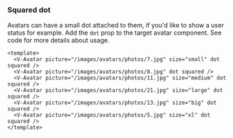 ### Squared dot

Avatars can have a small dot attached to them, if you'd like to
show a user status for example. Add the `dot` prop
to the target avatar component. See code for more details about usage.

<!--code-->

```vue
<template>
  <V-Avatar picture="/images/avatars/photos/7.jpg" size="small" dot squared />
  <V-Avatar picture="/images/avatars/photos/8.jpg" dot squared />
  <V-Avatar picture="/images/avatars/photos/11.jpg" size="medium" dot squared />
  <V-Avatar picture="/images/avatars/photos/21.jpg" size="large" dot squared />
  <V-Avatar picture="/images/avatars/photos/13.jpg" size="big" dot squared />
  <V-Avatar picture="/images/avatars/photos/5.jpg" size="xl" dot squared />
</template>
```

<!--/code-->

<!--example-->

<V-Avatar picture="/images/avatars/photos/7.jpg" size="small" dot squared />
<V-Avatar picture="/images/avatars/photos/8.jpg" dot squared />
<V-Avatar picture="/images/avatars/photos/11.jpg" size="medium" dot squared />
<V-Avatar picture="/images/avatars/photos/21.jpg" size="large" dot squared />
<V-Avatar picture="/images/avatars/photos/13.jpg" size="big" dot squared />
<V-Avatar picture="/images/avatars/photos/5.jpg" size="xl" dot squared />

<!--/example-->

